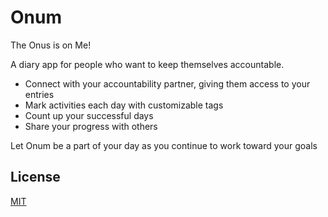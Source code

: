 # Onum

The Onus is on Me!

A diary app for people who want to keep themselves accountable.

- Connect with your accountability partner, giving them access to your entries
- Mark activities each day with customizable tags
- Count up your successful days
- Share your progress with others

Let Onum be a part of your day as you continue to work toward your goals
## License

[MIT](https://choosealicense.com/licenses/mit/)
